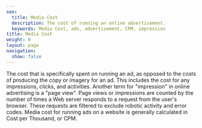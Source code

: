 ```yaml
---
seo:
  title: Media Cost
  description: The cost of running an online advertisement. 
  keywords: Media Cost, ads, advertisement, CPM, impression
title: Media Cost
weight: 0
layout: page
navigation:
  show: false
---
```

The cost that is specifically spent on running an ad, as opposed to the costs of producing the copy or imagery for an ad. 
This includes the cost for any impressions, clicks, and activities.  Another term for "impression" in online advertising 
is a "page view". Page views or impressions are counted by the number of times a Web server responds to a  request from the 
user's browser. These requests are filtered to exclude robotic activity and error codes. Media cost for running ads on a 
website is generally calculated in Cost per Thousand, or CPM. 